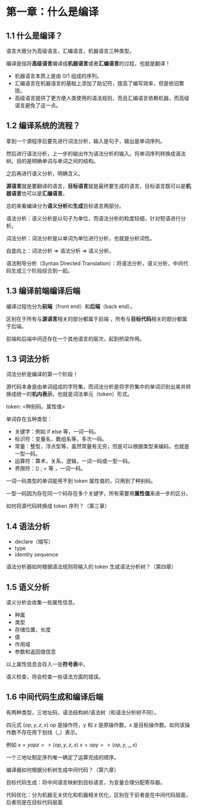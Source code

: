# 第一章：什么是编译

## 1.1 什么是编译？

语言大致分为高级语言，汇编语言，机器语言三种类型。

编译是指将**高级语言**编译成**机器语言**或者**汇编语言**的过程，也就是翻译！

* 机器语言本质上是由 0/1 组成的序列。
* 汇编语言在机器语言的基础上添加了助记符，提高了编写效率，但是依旧繁琐。
* 高级语言提供了更方便人类使用的语法规则，而且汇编语言依赖机器，而高级语言避免了这一点。

## 1.2 编译系统的流程？

拿到一个源程序后要先进行词法分析，输入是句子，输出是单词序列。

然后进行语法分析，上一步的输出作为语法分析的输入。将单词序列转换成语法树。目的是明确单词与单词之间的结构。

之后再进行语义分析，明确含义。

**源语言**就是要翻译的语言，**目标语言**就是最终要生成的语言，目标语言既可以是**机器语言**也可以是**汇编语言**。

总的来看编译分为**语义分析**和**生成**目标语言两部分。

语法分析：语义分析是以句子为单位，而语法分析的粒度较细，针对短语进行分析。

词法分析：词法分析是以单词为单位进行分析，也就是分析词性。 

自底向上：词法分析 => 语法分析 => 语义分析。
 
语法制导分析（Syntax Directed Translation）：将语法分析，语义分析，中间代码生成三个阶段综合到一起。

## 1.3 编译前端编译后端

编译过程也分为**前端**（front end）和**后端**（back end）。

区别在于所有与**源语言**相关的部分都属于前端 ，所有与**目标代码**相关的部分都属于后端。

前端和后端中间还存在一个其他语言的层次，起到桥梁作用。

## 1.3 词法分析

词法分析是编译的第一个阶段！

源代码本身是由单词组成的字符集，而词法分析是将字符集中的单词识别出来并转换成统一的**机内表示**，也就是词法单元（token）形式。

token: <种别码，属性值> 

单词存在五种类型：
* 关键字：例如 if else 等，一词一码。
* 标识符：变量名，数组名等，多次一码。
* 常量：整型，浮点型等，虽然常量有无穷，但是可以根据类型来编码，也就是一型一码。
* 运算符：算术，关系，逻辑，一词一码或一型一码。
* 界限符：() ; = 等 ，一词一码。

一词一码类型的单词是用不到 token 属性值的，只用到了种别码。

一型一码因为存在同一个码存在多个关键字，所有需要用**属性值**来进一步的区分。

如何将源代码转换成 token 序列？（第三章）

## 1.4 语法分析

* <D> declare（缩写）
* <T> type 
* <IDS> identity sequence 

语法分析器如何根据语法规则将输入的 token 生成语法分析树？（第四章）

## 1.5 语义分析

语义分析会收集一些属性信息。
* 种属
* 类型
* 存储位置，长度
* 值
* 作用域
* 参数和返回值信息

以上属性信息会存入一张**符号表**中。

语义检查，将会检查一些语法方面的错误。

## 1.6 中间代码生成和编译后端

有两种类型，三地址码，语法结构树/语法树（和语法分析树不同）。

四元式 $(op,y,z,x)$ op 是操作符，y 和 z 是原操作数，x 是目标操作数。如何该操作数不存在用下划线（_）表示。

例如 $x = y op z => (op,y,z,x)$ $x = op y => (op,y,\_,x)$

一个三地址制定序列唯一确定了运算完成的顺序。

编译器如何根据分析树生成中间代码？（第六章）

目标代码生成：将中间语言映射到目标语言，为变量合理分配寄存器。

代码优化：分为机器无关优化和机器相关优化，区别在于前者是在中间代码层面，后者则是在目标代码层面
